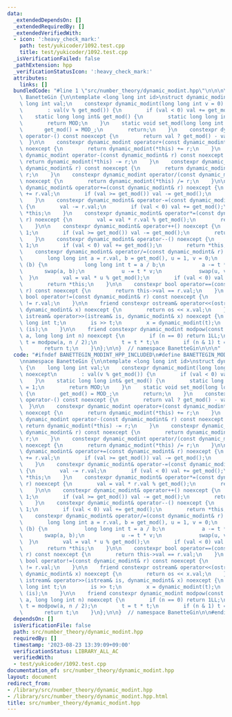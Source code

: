 ```yaml
---
data:
  _extendedDependsOn: []
  _extendedRequiredBy: []
  _extendedVerifiedWith:
  - icon: ':heavy_check_mark:'
    path: test/yukicoder/1092.test.cpp
    title: test/yukicoder/1092.test.cpp
  _isVerificationFailed: false
  _pathExtension: hpp
  _verificationStatusIcon: ':heavy_check_mark:'
  attributes:
    links: []
  bundledCode: "#line 1 \"src/number_theory/dynamic_modint.hpp\"\n\n\n\nnamespace\
    \ BanetteGin {\n\ntemplate <long long int id>\nstruct dynamic_modint {\n    long\
    \ long int val;\n    constexpr dynamic_modint(long long int v = 0) noexcept\n\
    \        : val(v % get_mod()) {\n        if (val < 0) val += get_mod();\n    }\n\
    \    static long long int& get_mod() {\n        static long long int MOD = 1;\n\
    \        return MOD;\n    }\n    static void set_mod(long long int MOD_) {\n \
    \       get_mod() = MOD_;\n        return;\n    }\n    constexpr dynamic_modint\
    \ operator-() const noexcept {\n        return val ? get_mod() - val : 0;\n  \
    \  }\n\n    constexpr dynamic_modint operator+(const dynamic_modint& r) const\
    \ noexcept {\n        return dynamic_modint(*this) += r;\n    }\n    constexpr\
    \ dynamic_modint operator-(const dynamic_modint& r) const noexcept {\n       \
    \ return dynamic_modint(*this) -= r;\n    }\n    constexpr dynamic_modint operator*(const\
    \ dynamic_modint& r) const noexcept {\n        return dynamic_modint(*this) *=\
    \ r;\n    }\n    constexpr dynamic_modint operator/(const dynamic_modint& r) const\
    \ noexcept {\n        return dynamic_modint(*this) /= r;\n    }\n\n    constexpr\
    \ dynamic_modint& operator+=(const dynamic_modint& r) noexcept {\n        val\
    \ += r.val;\n        if (val >= get_mod()) val -= get_mod();\n        return *this;\n\
    \    }\n    constexpr dynamic_modint& operator-=(const dynamic_modint& r) noexcept\
    \ {\n        val -= r.val;\n        if (val < 0) val += get_mod();\n        return\
    \ *this;\n    }\n    constexpr dynamic_modint& operator*=(const dynamic_modint&\
    \ r) noexcept {\n        val = val * r.val % get_mod();\n        return *this;\n\
    \    }\n\n    constexpr dynamic_modint& operator++() noexcept {\n        val +=\
    \ 1;\n        if (val >= get_mod()) val -= get_mod();\n        return *this;\n\
    \    }\n    constexpr dynamic_modint& operator--() noexcept {\n        val -=\
    \ 1;\n        if (val < 0) val += get_mod();\n        return *this;\n    }\n\n\
    \    constexpr dynamic_modint& operator/=(const dynamic_modint& r) noexcept {\n\
    \        long long int a = r.val, b = get_mod(), u = 1, v = 0;\n        while\
    \ (b) {\n            long long int t = a / b;\n            a -= t * b;\n     \
    \       swap(a, b);\n            u -= t * v;\n            swap(u, v);\n      \
    \  }\n        val = val * u % get_mod();\n        if (val < 0) val += get_mod();\n\
    \        return *this;\n    }\n\n    constexpr bool operator==(const dynamic_modint&\
    \ r) const noexcept {\n        return this->val == r.val;\n    }\n    constexpr\
    \ bool operator!=(const dynamic_modint& r) const noexcept {\n        return this->val\
    \ != r.val;\n    }\n\n    friend constexpr ostream& operator<<(ostream& os, const\
    \ dynamic_modint& x) noexcept {\n        return os << x.val;\n    }\n\n    friend\
    \ istream& operator>>(istream& is, dynamic_modint& x) noexcept {\n        long\
    \ long int t;\n        is >> t;\n        x = dynamic_modint(t);\n        return\
    \ (is);\n    }\n\n    friend constexpr dynamic_modint modpow(const dynamic_modint&\
    \ a, long long int n) noexcept {\n        if (n == 0) return 1LL;\n        auto\
    \ t = modpow(a, n / 2);\n        t = t * t;\n        if (n & 1) t = t * a;\n \
    \       return t;\n    }\n};\n\n}  // namespace BanetteGin\n\n\n"
  code: "#ifndef BANETTEGIN_MODINT_HPP_INCLUDED\n#define BANETTEGIN_MODINT_HPP_INCLUDED\n\
    \nnamespace BanetteGin {\n\ntemplate <long long int id>\nstruct dynamic_modint\
    \ {\n    long long int val;\n    constexpr dynamic_modint(long long int v = 0)\
    \ noexcept\n        : val(v % get_mod()) {\n        if (val < 0) val += get_mod();\n\
    \    }\n    static long long int& get_mod() {\n        static long long int MOD\
    \ = 1;\n        return MOD;\n    }\n    static void set_mod(long long int MOD_)\
    \ {\n        get_mod() = MOD_;\n        return;\n    }\n    constexpr dynamic_modint\
    \ operator-() const noexcept {\n        return val ? get_mod() - val : 0;\n  \
    \  }\n\n    constexpr dynamic_modint operator+(const dynamic_modint& r) const\
    \ noexcept {\n        return dynamic_modint(*this) += r;\n    }\n    constexpr\
    \ dynamic_modint operator-(const dynamic_modint& r) const noexcept {\n       \
    \ return dynamic_modint(*this) -= r;\n    }\n    constexpr dynamic_modint operator*(const\
    \ dynamic_modint& r) const noexcept {\n        return dynamic_modint(*this) *=\
    \ r;\n    }\n    constexpr dynamic_modint operator/(const dynamic_modint& r) const\
    \ noexcept {\n        return dynamic_modint(*this) /= r;\n    }\n\n    constexpr\
    \ dynamic_modint& operator+=(const dynamic_modint& r) noexcept {\n        val\
    \ += r.val;\n        if (val >= get_mod()) val -= get_mod();\n        return *this;\n\
    \    }\n    constexpr dynamic_modint& operator-=(const dynamic_modint& r) noexcept\
    \ {\n        val -= r.val;\n        if (val < 0) val += get_mod();\n        return\
    \ *this;\n    }\n    constexpr dynamic_modint& operator*=(const dynamic_modint&\
    \ r) noexcept {\n        val = val * r.val % get_mod();\n        return *this;\n\
    \    }\n\n    constexpr dynamic_modint& operator++() noexcept {\n        val +=\
    \ 1;\n        if (val >= get_mod()) val -= get_mod();\n        return *this;\n\
    \    }\n    constexpr dynamic_modint& operator--() noexcept {\n        val -=\
    \ 1;\n        if (val < 0) val += get_mod();\n        return *this;\n    }\n\n\
    \    constexpr dynamic_modint& operator/=(const dynamic_modint& r) noexcept {\n\
    \        long long int a = r.val, b = get_mod(), u = 1, v = 0;\n        while\
    \ (b) {\n            long long int t = a / b;\n            a -= t * b;\n     \
    \       swap(a, b);\n            u -= t * v;\n            swap(u, v);\n      \
    \  }\n        val = val * u % get_mod();\n        if (val < 0) val += get_mod();\n\
    \        return *this;\n    }\n\n    constexpr bool operator==(const dynamic_modint&\
    \ r) const noexcept {\n        return this->val == r.val;\n    }\n    constexpr\
    \ bool operator!=(const dynamic_modint& r) const noexcept {\n        return this->val\
    \ != r.val;\n    }\n\n    friend constexpr ostream& operator<<(ostream& os, const\
    \ dynamic_modint& x) noexcept {\n        return os << x.val;\n    }\n\n    friend\
    \ istream& operator>>(istream& is, dynamic_modint& x) noexcept {\n        long\
    \ long int t;\n        is >> t;\n        x = dynamic_modint(t);\n        return\
    \ (is);\n    }\n\n    friend constexpr dynamic_modint modpow(const dynamic_modint&\
    \ a, long long int n) noexcept {\n        if (n == 0) return 1LL;\n        auto\
    \ t = modpow(a, n / 2);\n        t = t * t;\n        if (n & 1) t = t * a;\n \
    \       return t;\n    }\n};\n\n}  // namespace BanetteGin\n\n#endif"
  dependsOn: []
  isVerificationFile: false
  path: src/number_theory/dynamic_modint.hpp
  requiredBy: []
  timestamp: '2023-08-23 13:39:09+09:00'
  verificationStatus: LIBRARY_ALL_AC
  verifiedWith:
  - test/yukicoder/1092.test.cpp
documentation_of: src/number_theory/dynamic_modint.hpp
layout: document
redirect_from:
- /library/src/number_theory/dynamic_modint.hpp
- /library/src/number_theory/dynamic_modint.hpp.html
title: src/number_theory/dynamic_modint.hpp
---
```

